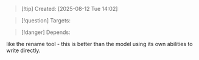 
>[!tip] Created: [2025-08-12 Tue 14:02]

>[!question] Targets: 

>[!danger] Depends: 

like the rename tool - this is better than the model using its own abilities to write directly.